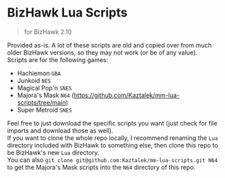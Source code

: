 # BizHawk Lua Scripts
> for BizHawk 2.10

Provided as-is. A lot of these scripts are old and copied over from much older BizHawk versions, so they may not work (or be of any value).\
Scripts are for the following games:

- Hachiemon `GBA`
- Junkoid `NES`
- Magical Pop'n `SNES`
- Majora's Mask `N64` (https://github.com/Kaztalek/mm-lua-scripts/tree/main)
- Super Metroid `SNES`

Feel free to just download the specific scripts you want (just check for file imports and download those as well).\
If you want to clone the whole repo locally, I recommend renaming the `Lua` directory included with BizHawk to something else, then clone this repo to be BizHawk's new `Lua` directory.\
You can also `git clone git@github.com:Kaztalek/mm-lua-scripts.git N64` to get the Majora's Mask scripts into the `N64` directory of this repo.
